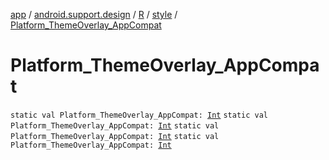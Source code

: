 [app](../../../index.md) / [android.support.design](../../index.md) / [R](../index.md) / [style](index.md) / [Platform_ThemeOverlay_AppCompat](.)

# Platform_ThemeOverlay_AppCompat

`static val Platform_ThemeOverlay_AppCompat: `[`Int`](https://kotlinlang.org/api/latest/jvm/stdlib/kotlin/-int/index.html)
`static val Platform_ThemeOverlay_AppCompat: `[`Int`](https://kotlinlang.org/api/latest/jvm/stdlib/kotlin/-int/index.html)
`static val Platform_ThemeOverlay_AppCompat: `[`Int`](https://kotlinlang.org/api/latest/jvm/stdlib/kotlin/-int/index.html)
`static val Platform_ThemeOverlay_AppCompat: `[`Int`](https://kotlinlang.org/api/latest/jvm/stdlib/kotlin/-int/index.html)